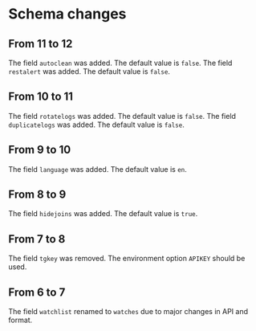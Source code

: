 # Schema changes

## From 11 to 12
The field `autoclean` was added. The default value is `false`.
The field `restalert` was added. The default value is `false`.

## From 10 to 11
The field `rotatelogs` was added. The default value is `false`.
The field `duplicatelogs` was added. The default value is `false`.

## From 9 to 10
The field `language` was added. The default value is `en`.

## From 8 to 9
The field `hidejoins` was added. The default value is `true`.

## From 7 to 8
The field `tgkey` was removed. The environment option `APIKEY` should be used.

## From 6 to 7
The field `watchlist` renamed to `watches` due to major changes in API and format.
